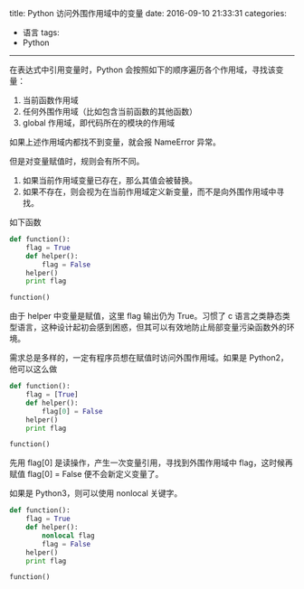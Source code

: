 title: Python 访问外围作用域中的变量
date: 2016-09-10 21:33:31
categories:
- 语言
tags: 
- Python
---


在表达式中引用变量时，Python 会按照如下的顺序遍历各个作用域，寻找该变量：

1. 当前函数作用域
2. 任何外围作用域（比如包含当前函数的其他函数）
3. global 作用域，即代码所在的模块的作用域

如果上述作用域内都找不到变量，就会报 NameError 异常。

但是对变量赋值时，规则会有所不同。

1. 如果当前作用域变量已存在，那么其值会被替换。
2. 如果不存在，则会视为在当前作用域定义新变量，而不是向外围作用域中寻找。

如下函数

```python
def function():
    flag = True
    def helper():
        flag = False
    helper()
    print flag

function()
```

由于 helper 中变量是赋值，这里 flag 输出仍为 True。习惯了 c 语言之类静态类型语言，这种设计起初会感到困惑，但其可以有效地防止局部变量污染函数外的环境。

需求总是多样的，一定有程序员想在赋值时访问外围作用域。如果是 Python2，他可以这么做

```python
def function():
    flag = [True]
    def helper():
        flag[0] = False
    helper()
    print flag

function()
```

先用 flag[0] 是读操作，产生一次变量引用，寻找到外围作用域中 flag，这时候再赋值 flag[0] = False 便不会新定义变量了。

如果是 Python3，则可以使用 nonlocal 关键字。

```python
def function():
    flag = True
    def helper():
        nonlocal flag
        flag = False
    helper()
    print flag

function()
```

